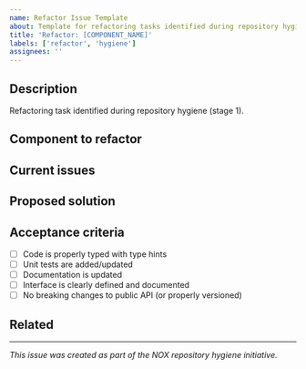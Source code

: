 ```yaml
---
name: Refactor Issue Template
about: Template for refactoring tasks identified during repository hygiene
title: 'Refactor: [COMPONENT_NAME]'
labels: ['refactor', 'hygiene']
assignees: ''
---
```


## Description
Refactoring task identified during repository hygiene (stage 1).

## Component to refactor
<!-- Specify the component/file/directory path -->

## Current issues
<!-- Describe what needs to be improved -->

## Proposed solution
<!-- Describe the refactoring approach -->

## Acceptance criteria
- [ ] Code is properly typed with type hints
- [ ] Unit tests are added/updated
- [ ] Documentation is updated
- [ ] Interface is clearly defined and documented
- [ ] No breaking changes to public API (or properly versioned)

## Related
<!-- Link to other issues or PRs -->

---
*This issue was created as part of the NOX repository hygiene initiative.*